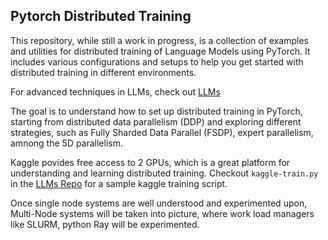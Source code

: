 ## Pytorch Distributed Training

This repository, while still a work in progress, is a collection of examples and utilities for distributed training of Language Models using PyTorch. It includes various configurations and setups to help you get started with distributed training in different environments.

For advanced techniques in LLMs, check out [LLMs](https://github.com/Vineet314/LLMs)

The goal is to understand how to set up distributed training in PyTorch, starting from distributed data parallelism (DDP) and exploring different strategies, such as Fully Sharded Data Parallel (FSDP), expert parallelism, amnong the 5D parallelism.

Kaggle povides free access to 2 GPUs, which is a great platform for understanding and learning distributed training.
Checkout `kaggle-train.py` in the [LLMs Repo](https://github.com/Vineet314/LLMs) for a sample kaggle training script.

Once single node systems are well understood and experimented upon, Multi-Node systems will be taken into picture, where work load managers like SLURM, python Ray will be experimented.
